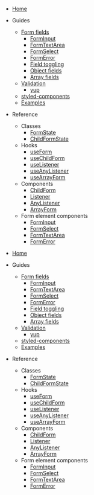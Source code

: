 -   [Home](/docs/)
-   Guides
    -   [Form fields](/docs/FormInput)
        -   [FormInput](/docs/FormInput)
        -   [FormTextArea](/docs/FormTextArea)
        -   [FormSelect](/docs/FormSelect)
        -   [FormError](/docs/FormError)
        -   [Field toggling](/docs/Toggling-a-field)
        -   [Object fields](/docs/Object-fields)
        -   [Array fields](/docs/Array-fields)
    -   [Validation](/docs/Validation)
        -   [yup](/docs/yup)
    -   [styled-components](/docs/Problem-with-styled-components)
    -   [Examples](/docs/Custom-inputs)
-   Reference

    -   Classes
        -   [FormState](/docs/FormState)
        -   [ChildFormState](/docs/FormState#childformstate)
    -   Hooks
        -   [useForm](/docs/useForm)
        -   [useChildForm](/docs/useChildForm)
        -   [useListener](/docs/useListener)
        -   [useAnyListener](/docs/useAnyListener)
        -   [useArrayForm](/docs/useArrayForm)
    -   Components
        -   [ChildForm](/docs/ChildForm)
        -   [Listener](/docs/Listener)
        -   [AnyListener](/docs/AnyListener)
        -   [ArrayForm](/docs/ArrayForm)
    -   Form element components
        -   [FormInput](/docs/FormInput)
        -   [FormSelect](/docs/FormSelect)
        -   [FormTextArea](/docs/FormTextArea)
        -   [FormError](/docs/FormError)

-   [Home](/docs/)
-   Guides
    -   [Form fields](/docs/FormInput)
        -   [FormInput](/docs/FormInput)
        -   [FormTextArea](/docs/FormTextArea)
        -   [FormSelect](/docs/FormSelect)
        -   [FormError](/docs/FormError)
        -   [Field toggling](/docs/Toggling-a-field)
        -   [Object fields](/docs/Object-fields)
        -   [Array fields](/docs/Array-fields)
    -   [Validation](/docs/Validation)
        -   [yup](/docs/yup)
    -   [styled-components](/docs/Problem-with-styled-components)
    -   [Examples](/docs/Custom-inputs)
-   Reference
    -   Classes
        -   [FormState](/docs/FormState)
        -   [ChildFormState](/docs/FormState#childformstate)
    -   Hooks
        -   [useForm](/docs/useForm)
        -   [useChildForm](/docs/useChildForm)
        -   [useListener](/docs/useListener)
        -   [useAnyListener](/docs/useAnyListener)
        -   [useArrayForm](/docs/useArrayForm)
    -   Components
        -   [ChildForm](/docs/ChildForm)
        -   [Listener](/docs/Listener)
        -   [AnyListener](/docs/AnyListener)
        -   [ArrayForm](/docs/ArrayForm)
    -   Form element components
        -   [FormInput](/docs/FormInput)
        -   [FormSelect](/docs/FormSelect)
        -   [FormTextArea](/docs/FormTextArea)
        -   [FormError](/docs/FormError)

